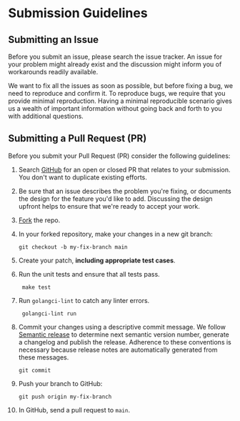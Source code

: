 # Submission Guidelines

## Submitting an Issue

Before you submit an issue, please search the issue tracker. An issue for your problem might already exist and the discussion might inform you of workarounds readily available.

We want to fix all the issues as soon as possible, but before fixing a bug, we need to reproduce and confirm it.
To reproduce bugs, we require that you provide minimal reproduction.
Having a minimal reproducible scenario gives us a wealth of important information without going back and forth to you with additional questions.

## Submitting a Pull Request (PR)

Before you submit your Pull Request (PR) consider the following guidelines:

1. Search [GitHub](https://github.com/statnett/controller-runtime-viper/pulls) for an open or closed PR that relates to your submission.
   You don't want to duplicate existing efforts.

2. Be sure that an issue describes the problem you're fixing, or documents the design for the feature you'd like to add.
   Discussing the design upfront helps to ensure that we're ready to accept your work.

3. [Fork](https://github.com/statnett/controller-runtime-viper) the repo.

4. In your forked repository, make your changes in a new git branch:

     ```shell
     git checkout -b my-fix-branch main
     ```

5. Create your patch, **including appropriate test cases**.

6. Run the unit tests and ensure that all tests pass.
    ```shell
     make test
     ```

7. Run `golangci-lint` to catch any linter errors.
    ```shell
     golangci-lint run
     ```

8. Commit your changes using a descriptive commit message. We follow [Semantic release](https://github.com/semantic-release/semantic-release) to determine next semantic version number, generate a changelog and publish the release. Adherence to these conventions is necessary because release notes are automatically generated from these messages.

     ```shell
     git commit
     ```

9. Push your branch to GitHub:

    ```shell
    git push origin my-fix-branch
    ```

10. In GitHub, send a pull request to `main`.
